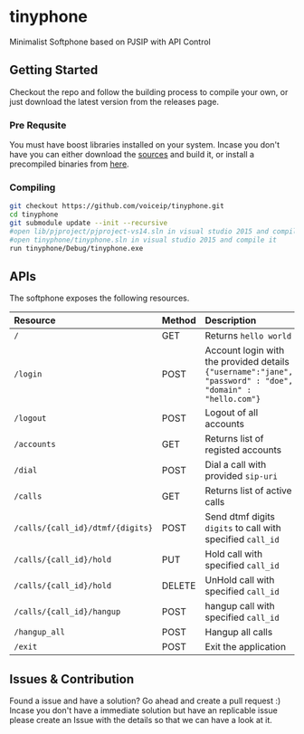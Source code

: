 # tinyphone
Minimalist Softphone based on PJSIP with API Control

## Getting Started

Checkout the repo and follow the building process to compile your own, or just download the latest version from the releases page.

### Pre Requsite

You must have boost libraries installed on your system. Incase you don't have you can either download the [sources](https://www.boost.org/users/download/) and build it, or install a precompiled binaries from [here](https://sourceforge.net/projects/boost/files/boost-binaries/).


### Compiling

```bash
git checkout https://github.com/voiceip/tinyphone.git
cd tinyphone
git submodule update --init --recursive
#open lib/pjproject/pjproject-vs14.sln in visual studio 2015 and compile it
#open tinyphone/tinyphone.sln in visual studio 2015 and compile it
run tinyphone/Debug/tinyphone.exe
```


## APIs 

The softphone exposes the following resources.

| Resource                    | Method | Description                       |
|:----------------------------|:-------|:----------------------------------|
| `/`      | GET | Returns `hello world` |
| `/login`| POST | Account login with the provided details <br> `{"username":"jane", "password" : "doe", "domain" : "hello.com"}` | 
| `/logout`| POST | Logout of all accounts |
| `/accounts`| GET | Returns list of registed accounts |
| `/dial`| POST | Dial a call with provided `sip-uri` | 
| `/calls`| GET | Returns list of active calls |
| `/calls/{call_id}/dtmf/{digits}`| POST | Send dtmf digits `digits` to call with specified `call_id` | 
| `/calls/{call_id}/hold`| PUT | Hold call with specified `call_id` | 
| `/calls/{call_id}/hold`| DELETE | UnHold call with specified `call_id` | 
| `/calls/{call_id}/hangup`| POST | hangup call with specified `call_id` | 
| `/hangup_all`| POST | Hangup all calls | 
| `/exit`| POST | Exit the application | 


## Issues & Contribution

Found a issue and have a solution? Go ahead and create a pull request :) Incase you don't have a immediate solution but have an replicable issue please create an Issue with the details so that we can have a look at it.
